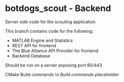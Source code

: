 # botdogs_scout - Backend

Server side code for the scouting application

This branch contains code for the following:
- MATLAB Engine and Statistics
- REST API for frontend
- The Blue Alliance API Provider for frontend
- Backend Database 

Should be run on a server exposing port 80/443

CMake Build commands \n
*Build commands placeholder*
